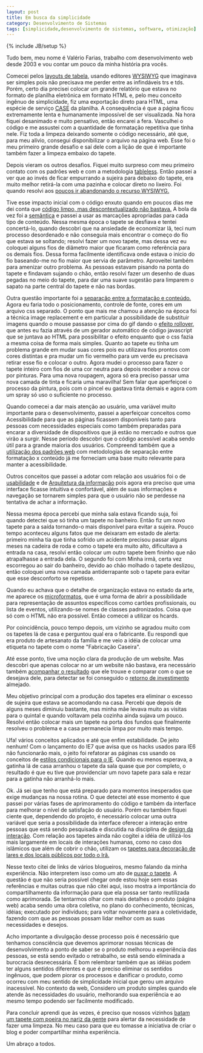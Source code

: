 ```yaml
---
layout: post
title: Em busca da simplicidade
category: Desenvolvimento de Sistemas
tags: [simplicidade,desenvolvimento de sistemas, software, otimização]
---
```


{% include JB/setup %}

Tudo bem, meu nome é Valério Farias, trabalho com desenvolvimento web desde 2003 e vou contar um pouco da minha história pra vocês.

Comecei pelos <a href="http://http://en.wikipedia.org/wiki/Tag_soup">layouts de tabela</a>, usando editores <a href="http://pt.wikipedia.org/wiki/WYSIWYG">WYSIWYG</a> que imaginava ser simples pois não precisava me perder entre as infindáveis trs e tds. Porém, certo dia precisei colocar um grande relatório que estava no formato de planilha eletrônica em formato HTML e, pelo meu conceito ingênuo de simplicidade, fiz uma exportação direto para HTML, uma espécie de serviço <a href="http://pt.wikipedia.org/wiki/Ferramentas_CASE">CASE</a> da planilha. A consequência é que a página ficou extremamente lenta e humanamente impossível de ser visualizada. Na hora fiquei desanimado e muito pensativo, então encarei a fera. Vasculhei o código e me assustei com a quantidade de formatação repetitiva que tinha nele. Fiz toda a limpeza deixando somente o código necessário, até que, para meu alívio, consegui disponibilizar o arquivo na página web. Esse foi o meu primeiro grande desafio e saí dele com a lição de que é importante também fazer a limpeza embaixo do tapete.

Depois vieram os outros desafios. Fiquei muito surpreso com meu primeiro contato com os padrões web e com a metodologia <a href="http://tableless.com.br/artigos/tutorial/">tableless</a>. Então passei a ver que ao invés de ficar empurrando a sujeira para debaixo do tapete, era muito melhor retirá-la com uma pazinha e colocar direto no lixeiro. Foi quando resolvi aos <a href="http://tableless.com.br/aprenda/caminho-suave-para-tableless/">poucos ir abandonando o recurso WYSIWYG. </a>

Tive esse impacto inicial com o código enxuto quando em poucos dias me dei conta que <a href="http://www.tableless.com.br/para_navegantes_de_primeira_viagem">código limpo, mas descontextualizado não bastava.</a> A bola da vez foi a <a href="http://www.revolucao.etc.br/archives/introducao-a-semantica-web/">semântica</a> e passei a usar as marcações apropriadas para cada tipo de conteúdo. Nessa mesma época o tapete se desfiava e tentei concertá-lo, quando descobri que na ansiedade de economizar lã, teci num processo desordenado e não conseguia mais encontrar o começo do fio que estava se soltando; resolvi fazer um novo tapete, mas dessa vez eu coloquei alguns fios de diâmetro maior que ficaram como referência para os demais fios. Dessa forma facilmente identificava onde estava o inicio do fio baseando-me no fio maior que servia de parâmetro. Aproveitei também para amenizar outro problema. As pessoas estavam pisando na ponta do tapete e findavam sujando o chão, então resolvi fazer um desenho de duas pegadas no meio do tapete, para dar uma suave sugestão para limparem o sapato na parte central do tapete e não nas bordas.

Outra questão importante foi a <a href="http://tableless.com.br/aprenda/informacao-e-formatacao/">separação entre a formatação e conteúdo.</a> Agora eu faria todo o posicionamento, controle de fonte, cores em um arquivo css separado. O ponto que mais me chamou a atenção na época foi a técnica image replacement e em particular a possibilidade de substituir imagens quando o mouse passasse por cima do gif dando o <a href="http://obasicodaweb.com/arquivo/menu-imagens-rollover-exemplo">efeito rollover</a>, que antes eu fazia através de um gerador automático de código javascript que se juntava ao HTML para possibilitar o efeito enquanto que o css fazia a mesma coisa de forma mais simples. Quanto ao tapete eu tinha um problema grande em mudar suas cores pois eu utilizava fios prontos com cores distintas e pra mudar um fio vermelho para um verde eu precisava retirar esse fio e colocar o outro. Agora mudei o processo para fazer o tapete inteiro com fios de uma cor neutra para depois receber a nova cor por pinturas. Para uma nova roupagem, agora só era preciso passar uma nova camada de tinta e ficaria uma maravilha! Sem falar que aperfeiçoei o processo da pintura, pois com o pincel eu gastava tinta demais e agora com um spray só uso o suficiente no processo.

Quando comecei a dar mais atenção ao usuário, uma variável muito importante para o desenvolvimento, passei a aperfeiçoar conceitos como Acessibilidade para que as páginas ficassem disponíveis tanto para pessoas com necessidades especiais como também preparadas para encarar a diversidade de dispositivos que já estão no mercado e outros que virão a surgir. Nesse período descobri que o código acessível acaba sendo útil para a grande maioria dos usuários. Compreendi também que a <a href="http://tableless.com.br/aprenda/acessibilidade-e-padroes-web/">utilização dos padrões web</a> com metodologias de separação entre formatação x conteúdo já me forneciam uma base muito relevante para manter a acessibilidade.

Outros conceitos que passei a adotar com relação aos usuários foi o de <a href="http://www.usabilidoido.com.br/afinal_o_que_e_usabilidade.html">usabilidade</a> e de <a href="http://www.usabilidoido.com.br/cat_arquitetura_da_informacao.html">Arquitetura da informação</a> pois agora era preciso que uma interface ficasse intuitiva e confortável, além de suas informações e navegação se tornarem simples para que o usuário não se perdesse na tentativa de achar a informação.

Nessa mesma época percebi que minha sala estava ficando suja, foi quando detectei que só tinha um tapete no banheiro. Então fiz um novo tapete para a saída tornando-o mais disponível para evitar a sujeira. Pouco tempo aconteceu alguns fatos que me deixaram em estado de alerta: primeiro minha tia que tinha sofrido um acidente precisou passar alguns meses na cadeira de roda e como o tapete era muito alto, dificultava a entrada na casa, resolvi então colocar um outro tapete bem fininho que não atrapalhasse a entrada dela. O segundo foi com Minha irmã, certa vez escorregou ao sair do banheiro, devido ao chão molhado o tapete deslizou, então coloquei uma nova camada antiderrapante sob o tapete para evitar que esse desconforto se repetisse.

Quando eu achava que o detalhe de organização estava no estado da arte, me aparece os <a href="http://www.revolucao.etc.br/archives/microformats/">microformatos</a>, que é uma forma de abrir a possibilidade para representação de assuntos específicos como cartões profissionais, ou lista de eventos, utilizando-se nomes de classes padronizados. Coisa que só com o HTML não era possível. Então comecei a utilizar os hcards.

Por coincidência, pouco tempo depois, um vizinho se agradou muito com os tapetes lá de casa e perguntou qual era o fabricante. Eu respondi que era produto de artesanato da família e me veio a idéia de colocar uma etiqueta no tapete com o nome "Fabricação Caseira".

Até esse ponto, tive uma noção clara da produção de um website. Mas descobri que apenas colocar no ar um website não bastava, era necessário também <a href="http://fatorw.com/2005/12/16/metodologia-moebius/">acompanhar o resultado</a> que ele trouxe e comparar com o que se desejava dele, para detectar se foi conseguido o <a href="http://www.revolucao.etc.br/archives/roi-retorno-de-investimento-com-web-standards/">retorno de investimento</a> almejado.

Meu objetivo principal com a produção dos tapetes era eliminar o excesso de sujeira que estava se acomodando na casa. Percebi que depois de alguns meses diminuiu bastante, mas minha mãe levava muito as visitas para o quintal e quando voltavam pela cozinha ainda sujava um pouco. Resolvi então colocar mais um tapete na porta dos fundos que finalmente resolveu o problema e a casa permanecia limpa por muito mais tempo.

Ufa! vários conceitos aplicados e até que enfim estabilidade. De jeito nenhum! Com o lançamento do IE7 que avisa que os hacks usados para IE6 não funcionarão mais, o jeito foi refatorar as páginas css usando os conceitos de <a href="http://www.maujor.com/tutorial/ie7-hack.php">estilos condicionais para o IE</a>. Quando eu menos esperava, a gatinha lá de casa arranhou o tapete da sala quase que por completo, o resultado é que eu tive que providenciar um novo tapete para sala e rezar para a gatinha não arranhá-lo mais.

Ok. Já sei que tenho que está preparado para momentos inesperados que exige mudanças na nossa rotina. O que detectei até esse momento é que passei por várias fases de aprimoramento do código e também da interface para melhorar o nível de satisfação do usuário. Porém eu também fiquei ciente que, dependendo do projeto, é necessário colocar uma outra variável que seria a possibilidade da interface oferecer a interação entre pessoas que está sendo pesquisada e discutida na disciplina de <a href="http://www.usabilidoido.com.br/afinal_o_que_e_design_de_interacao.html">design da interação</a>. Com relação aos tapetes ainda não cogitei a idéia de utilizá-los mais largamente em locais de interações humanas, como no caso dos islâmicos que além de cobrir o chão, utilizam os <a href="http://www2.uol.com.br/caminhosdaterra/reportagens/165_tapete.shtml">tapetes para decoração de lares e dos locais públicos por todo o Irã.</a>

Nesse texto citei de links de vários blogueiros, mesmo falando da minha experiência. Não interpretem isso como um ato de <a href="http://noticias.aol.com.br/negocios/colunistas/paulo_cesar_fonseca/2005/0001.adp">puxar o tapete</a>. A questão é que não seria possível chegar onde estou hoje sem essas referências e muitas outras que não citei aqui, isso mostra a importância do compartilhamento da informação para que ela possa ser tanto reutilizada como aprimorada. Se tentarmos olhar com mais detalhes o produto (página web) acaba sendo uma obra coletiva, no plano do conhecimento, técnicas, idéias; executado por indivíduos; para voltar novamente para a coletividade, fazendo com que as pessoas possam lidar melhor com as suas necessidades e desejos.

Acho importante a divulgação desse processo pois é necessário que tenhamos consciência que devemos aprimorar nossas técnicas de desenvolvimento a ponto de saber se o produto melhorou a experiência das pessoas, se está sendo evitado o retrabalho, se está sendo eliminada a burocracia desnecessária. É bom relembrar também que as idéias podem ter alguns sentidos diferentes e que é preciso eliminar os sentidos ingênuos, que podem piorar os processos e danificar o produto, como ocorreu com meu sentido de simplicidade inicial que gerou um arquivo inacessível. No contexto da web, Considero um produto simples quando ele atende às necessidades do usuário, melhorando sua experiência e ao mesmo tempo podendo ser facilmente modificado.

Para concluir aprendi que às vezes, é preciso que nossos vizinhos <a href="http://visie.com.br/blog/proposta-indecente-parte-1">batam um tapete com poeira no nariz da gente</a> para alertar da necessidade de fazer uma limpeza. No meu caso para que eu tomasse a iniciativa de criar o blog e poder compartilhar minha experiência.

Um abraço a todos.
